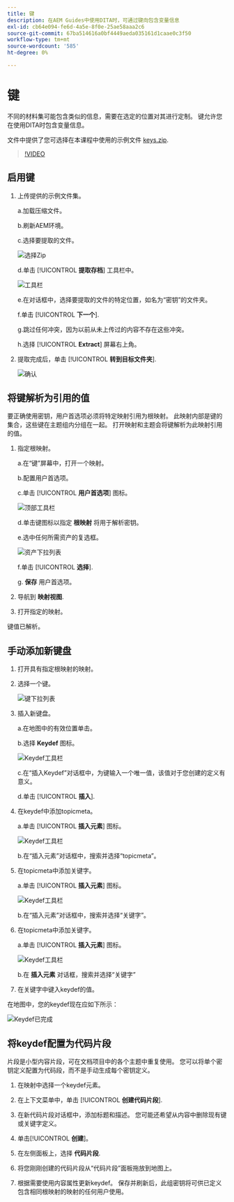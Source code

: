 ```yaml
---
title: 键
description: 在AEM Guides中使用DITA时，可通过键向包含变量信息
exl-id: cb64e094-fe6d-4a5e-8f0e-25ae58aaa2c6
source-git-commit: 67ba514616a0bf4449aeda035161d1caae0c3f50
workflow-type: tm+mt
source-wordcount: '585'
ht-degree: 0%

---
```


# 键

不同的材料集可能包含类似的信息，需要在选定的位置对其进行定制。 键允许您在使用DITA时包含变量信息。

文件中提供了您可选择在本课程中使用的示例文件 [keys.zip](assets/keys.zip).

>[!VIDEO](https://video.tv.adobe.com/v/342756?quality=12&learn=on)

## 启用键

1. 上传提供的示例文件集。

   a.加载压缩文件。

   b.刷新AEM环境。

   c.选择要提取的文件。

   ![选择Zip](images/lesson-9/select-zip.png)

   d.单击 [!UICONTROL **提取存档**] 工具栏中。

   ![工具栏](images/lesson-9/extract-archive.png)

   e.在对话框中，选择要提取的文件的特定位置，如名为“密钥”的文件夹。

   f.单击 [!UICONTROL **下一个**].

   g.跳过任何冲突，因为以前从未上传过的内容不存在这些冲突。

   h.选择 [!UICONTROL **Extract**] 屏幕右上角。

1. 提取完成后，单击 [!UICONTROL **转到目标文件夹**].

   ![确认](images/lesson-9/go-to-target.png)

## 将键解析为引用的值

要正确使用密钥，用户首选项必须将特定映射引用为根映射。 此映射内部是键的集合，这些键在主题组内分组在一起。 打开映射和主题会将键解析为此映射引用的值。

1. 指定根映射。

   a.在“键”屏幕中，打开一个映射。

   b.配置用户首选项。

   c.单击 [!UICONTROL **用户首选项**] 图标。

   ![顶部工具栏](images/lesson-9/author-view.png)

   d.单击键图标以指定 **根映射** 将用于解析密钥。

   e.选中任何所需资产的复选框。

   ![资产下拉列表](images/lesson-9/select-assets.png)

   f.单击 [!UICONTROL **选择**].

   g. **保存** 用户首选项。

1. 导航到 **映射视图**.

1. 打开指定的映射。

键值已解析。

## 手动添加新键盘

1. 打开具有指定根映射的映射。

1. 选择一个键。

   ![键下拉列表](images/lesson-9/hybrid-key.png)

1. 插入新键盘。

   a.在地图中的有效位置单击。

   b.选择 **Keydef** 图标。

   ![Keydef工具栏](images/lesson-9/key-icon.png)

   c.在“插入Keydef”对话框中，为键输入一个唯一值，该值对于您创建的定义有意义。

   d.单击 [!UICONTROL **插入**].

1. 在keydef中添加topicmeta。

   a.单击 [!UICONTROL **插入元素**] 图标。

   ![Keydef工具栏](images/lesson-9/add-icon.png)

   b.在“插入元素”对话框中，搜索并选择“topicmeta”。

1. 在topicmeta中添加关键字。

   a.单击 [!UICONTROL **插入元素**] 图标。

   ![Keydef工具栏](images/lesson-9/add-icon.png)

   b.在“插入元素”对话框中，搜索并选择“关键字”。

1. 在topicmeta中添加关键字。

   a.单击 [!UICONTROL **插入元素**] 图标。

   ![Keydef工具栏](images/lesson-9/add-icon.png)

   b.在 **插入元素** 对话框，搜索并选择“关键字”

1. 在关键字中键入keydef的值。

在地图中，您的keydef现在应如下所示：

![Keydef已完成](images/lesson-9/keydef.png)

## 将keydef配置为代码片段

片段是小型内容片段，可在文档项目中的各个主题中重复使用。 您可以将单个密钥定义配置为代码段，而不是手动生成每个密钥定义。

1. 在映射中选择一个keydef元素。

1. 在上下文菜单中，单击 [!UICONTROL **创建代码片段**].

1. 在新代码片段对话框中，添加标题和描述。
您可能还希望从内容中删除现有键或关键字定义。

1. 单击&#x200B;[!UICONTROL **创建**]。

1. 在左侧面板上，选择 **代码片段**.

1. 将您刚刚创建的代码片段从“代码片段”面板拖放到地图上。

1. 根据需要使用内容属性更新keydef。
保存并刷新后，此组密钥将可供已定义包含相同根映射的映射的任何用户使用。
